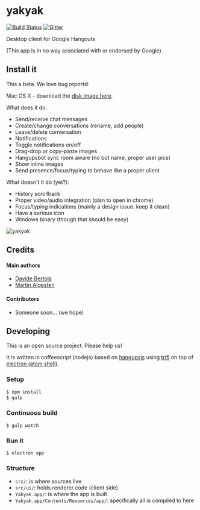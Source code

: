 yakyak
======

[![Build Status](https://travis-ci.org/yakyak/yakyak.svg)](https://travis-ci.org/yakyak/yakyak) [![Gitter](https://d378bf3rn661mp.cloudfront.net/gitter.svg)](https://gitter.im/yakyak/yakyak)

Desktop client for Google Hangouts

(This app is in no way associated with or endorsed by Google)

## Install it

This a beta. We love bug reports!

Mac OS X - download the [disk image here](https://github.com/yakyak/yakyak/releases/download/v0.0.1/Yakyak.dmg.zip).

What does it do:

* Send/receive chat messages
* Create/change conversations (rename, add people)
* Leave/delete conversation
* Notifications
* Toggle notifications on/off
* Drag-drop or copy-paste images
* Hangupsbot sync room aware (no bot name, proper user pics)
* Show inline images
* Send presence/focus/typing to behave like a proper client

What doesn't it do (yet?):

* History scrollback
* Proper video/audio integration (plan to open in chrome)
* Focus/typing indications (mainly a design issue. keep it clean)
* Have a serious icon
* Windows binary (though that should be easy)

![yakyak](https://cloud.githubusercontent.com/assets/227204/8255223/b6409032-169e-11e5-8953-488413b305b4.png)

## Credits

#### Main authors

* [Davide Bertola](https://github.com/davibe)
* [Martin Algesten](https://github.com/algesten)

#### Contributors

* Someone soon... (we hope)

## Developing

This is an open source project. Please help us!

It is written in coffeescript (nodejs) based on
[hangupsjs](https://github.com/algesten/hangupsjs) using
[trifl](http://algesten.github.io/trifl/) on top of
[electron (atom shell)](https://github.com/atom/electron).

### Setup

```bash
$ npm install
$ gulp
```

### Continuous build

```
$ gulp watch
```

### Run it

```
$ electron app
```

### Structure

- `src/`: is where sources live
- `src/ui/`: holds renderer code (client side)
- `Yakyak.app/`: is where the app is built
- `Yakyak.app/Contents/Resources/app/`: specifically all is compiled to here
